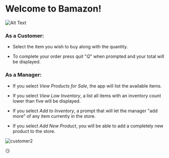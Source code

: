 # Welcome to Bamazon!

![Alt Text](https://media.giphy.com/media/vFKqnCdLPNOKc/giphy.gif)


### As a Customer:

  * Select the item you wish to buy along with the quantity.
  
  * To complete your order press quit "*Q*" when prompted and your total will be displayed.


### As a Manager:
  * If you select *View Products for Sale*, the app will list the available items.

  * If you select *View Low Inventory*, a list all items with an inventory count lower than five will be displayed.

  * If you select *Add to Inventory*, a prompt that will let the manager "add more" of any item currently in the store.

  * If you select *Add New Product*, you will be able to add a completely new product to the store.
  
  
  
![customer2](https://user-images.githubusercontent.com/38230161/43622678-4c62511a-9692-11e8-89cf-1b7c86f915ab.gif)


:smirk:
